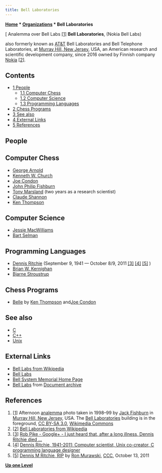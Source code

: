```yaml
---
title: Bell Laboratories
---
```

**[Home](Home "Home") * [Organizations](Organizations "Organizations") * Bell Laboratories**

\[ Analemma over Bell Labs <a id="cite-note-1" href="#cite-ref-1">[1]</a>
**Bell Laboratories**, (Nokia Bell Labs)

also formerly known as [AT&T](https://en.wikipedia.org/wiki/American_Telephone_%26_Telegraph_Company) Bell Laboratories and Bell Telephone Laboratories, at [Murray Hill, New Jersey](https://en.wikipedia.org/wiki/Murray_Hill,_New_Jersey), USA, an American research and scientific development company, since 2016 owned by Finnish company [Nokia](https://en.wikipedia.org/wiki/Nokia) <a id="cite-note-2" href="#cite-ref-2">[2]</a>.

## Contents

- [1 People](#people)
  - [1.1 Computer Chess](#computer-chess)
  - [1.2 Computer Science](#computer-science)
  - [1.3 Programming Languages](#programming-languages)
- [2 Chess Programs](#chess-programs)
- [3 See also](#see-also)
- [4 External Links](#external-links)
- [5 References](#references)

## People

## Computer Chess

- [George Arnold](George_Arnold "George Arnold")
- [Kenneth W. Church](Kenneth_W._Church "Kenneth W. Church")
- [Joe Condon](Joe_Condon "Joe Condon")
- [John Philip Fishburn](John_Philip_Fishburn "John Philip Fishburn")
- [Tony Marsland](Tony_Marsland "Tony Marsland") (two years as a research scientist)
- [Claude Shannon](Claude_Shannon "Claude Shannon")
- [Ken Thompson](Ken_Thompson "Ken Thompson")

## Computer Science

- [Jessie MacWilliams](Mathematician#JMacWilliam "Mathematician")
- [Bart Selman](Bart_Selman "Bart Selman")

## Programming Languages

- [Dennis Ritchie](https://en.wikipedia.org/wiki/Dennis_Ritchie) (September 9, 1941 — October 8/9, 2011 <a id="cite-note-3" href="#cite-ref-3">[3]</a> <a id="cite-note-4" href="#cite-ref-4">[4]</a> <a id="cite-note-5" href="#cite-ref-5">[5]</a> )
- [Brian W. Kernighan](https://en.wikipedia.org/wiki/Brian_Kernighan)
- [Bjarne Stroustrup](Mathematician#Stroustrup "Mathematician")

## Chess Programs

- [Belle](Belle "Belle") by [Ken Thompson](Ken_Thompson "Ken Thompson") and[Joe Condon](Joe_Condon "Joe Condon")

## See also

- [C](C "C")
- [C++](Cpp "Cpp")
- [Unix](Unix "Unix")

## External Links

- [Bell Labs from Wikipedia](https://en.wikipedia.org/wiki/Bell_Labs)
- [Bell Labs](http://www.alcatel-lucent.com/wps/portal/BellLabs)
- [Bell System Memorial Home Page](http://www.porticus.org/bell/bell.htm)
- [Bell Labs](http://doc.cat-v.org/bell_labs/) from [Document archive](http://doc.cat-v.org/)

## References

1. <a id="cite-ref-1" href="#cite-note-1">[1]</a> Afternoon [analemma](https://en.wikipedia.org/wiki/Analemma) photo taken in 1998–99 by [Jack Fishburn](John_Philip_Fishburn "John Philip Fishburn") in [Murray Hill, New Jersey](https://en.wikipedia.org/wiki/Murray_Hill,_New_Jersey), USA. The [Bell Laboratories](https://en.wikipedia.org/wiki/Bell_Labs) building is in the foreground, [CC BY-SA 3.0](https://creativecommons.org/licenses/by-sa/3.0/deed.en), [Wikimedia Commons](https://en.wikipedia.org/wiki/Wikimedia_Commons)
1. <a id="cite-ref-2" href="#cite-note-2">[2]</a> [Bell Laboratories from Wikipedia](https://en.wikipedia.org/wiki/Bell_Labs)
1. <a id="cite-ref-3" href="#cite-note-3">[3]</a> [Rob Pike - Google+ - I just heard that, after a long illness, Dennis Ritchie died ...](https://plus.google.com/u/2/101960720994009339267/posts/ENuEDDYfvKP?hl=en)
1. <a id="cite-ref-4" href="#cite-note-4">[4]</a> [Dennis Ritchie, 1941-2011: Computer scientist, Unix co-creator, C programming language designer](http://boingboing.net/2011/10/12/dennis-ritchie-1941-2011-computer-scientist-unix-co-creator-c-co-inventor.html)
1. <a id="cite-ref-5" href="#cite-note-5">[5]</a> [Dennis M Ritchie, RIP](http://www.talkchess.com/forum/viewtopic.php?t=40739) by [Ron Murawski](Ron_Murawski "Ron Murawski"), [CCC](CCC "CCC"), October 13, 2011

**[Up one Level](Organizations "Organizations")**

